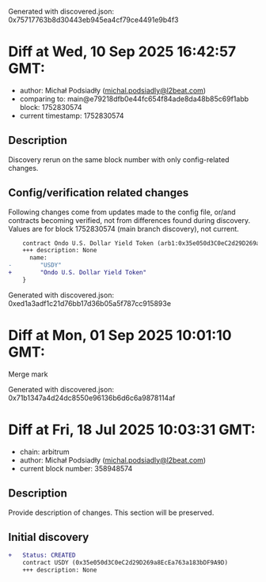 Generated with discovered.json: 0x75717763b8d30443eb945ea4cf79ce4491e9b4f3

# Diff at Wed, 10 Sep 2025 16:42:57 GMT:

- author: Michał Podsiadły (<michal.podsiadly@l2beat.com>)
- comparing to: main@e79218dfb0e44fc654f84ade8da48b85c69f1abb block: 1752830574
- current timestamp: 1752830574

## Description

Discovery rerun on the same block number with only config-related changes.

## Config/verification related changes

Following changes come from updates made to the config file,
or/and contracts becoming verified, not from differences found during
discovery. Values are for block 1752830574 (main branch discovery), not current.

```diff
    contract Ondo U.S. Dollar Yield Token (arb1:0x35e050d3C0eC2d29D269a8EcEa763a183bDF9A9D) {
    +++ description: None
      name:
-        "USDY"
+        "Ondo U.S. Dollar Yield Token"
    }
```

Generated with discovered.json: 0xed1a3adf1c21d76bb17d36b05a5f787cc915893e

# Diff at Mon, 01 Sep 2025 10:01:10 GMT:

Merge mark

Generated with discovered.json: 0x71b1347a4d24dc8550e96136b6d6c6a9878114af

# Diff at Fri, 18 Jul 2025 10:03:31 GMT:

- chain: arbitrum
- author: Michał Podsiadły (<michal.podsiadly@l2beat.com>)
- current block number: 358948574

## Description

Provide description of changes. This section will be preserved.

## Initial discovery

```diff
+   Status: CREATED
    contract USDY (0x35e050d3C0eC2d29D269a8EcEa763a183bDF9A9D)
    +++ description: None
```

